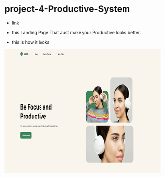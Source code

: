# project-4-Productive-System

* [link](https://productive-system-fsjs.netlify.app)

* this Landing Page That Just make your Productive looks better.

* this is how it looks

<img src="output.png"  width="700" height="400">

